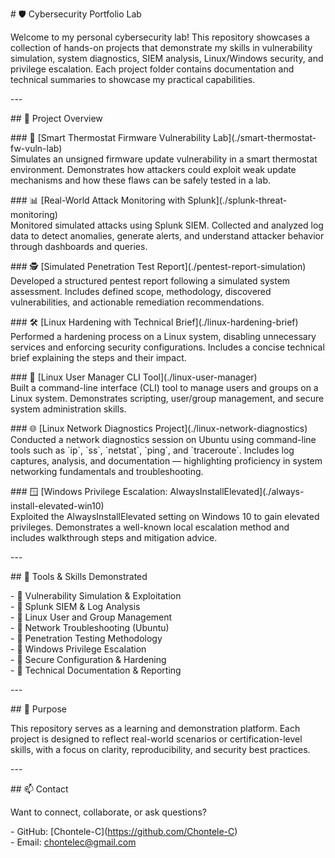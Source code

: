 \# 🛡️ Cybersecurity Portfolio Lab

Welcome to my personal cybersecurity lab\! This repository showcases a collection of hands-on projects that demonstrate my skills in vulnerability simulation, system diagnostics, SIEM analysis, Linux/Windows security, and privilege escalation. Each project folder contains documentation and technical summaries to showcase my practical capabilities.

\---

\#\# 📁 Project Overview

\#\#\# 🔧 \[Smart Thermostat Firmware Vulnerability Lab\](./smart-thermostat-fw-vuln-lab)  
Simulates an unsigned firmware update vulnerability in a smart thermostat environment. Demonstrates how attackers could exploit weak update mechanisms and how these flaws can be safely tested in a lab.

\#\#\# 📊 \[Real-World Attack Monitoring with Splunk\](./splunk-threat-monitoring)  
Monitored simulated attacks using Splunk SIEM. Collected and analyzed log data to detect anomalies, generate alerts, and understand attacker behavior through dashboards and queries.

\#\#\# 🕵️ \[Simulated Penetration Test Report\](./pentest-report-simulation)  
Developed a structured pentest report following a simulated system assessment. Includes defined scope, methodology, discovered vulnerabilities, and actionable remediation recommendations.

\#\#\# 🛠️ \[Linux Hardening with Technical Brief\](./linux-hardening-brief)  
Performed a hardening process on a Linux system, disabling unnecessary services and enforcing security configurations. Includes a concise technical brief explaining the steps and their impact.

\#\#\# 👤 \[Linux User Manager CLI Tool\](./linux-user-manager)  
Built a command-line interface (CLI) tool to manage users and groups on a Linux system. Demonstrates scripting, user/group management, and secure system administration skills.

\#\#\# 🌐 \[Linux Network Diagnostics Project\](./linux-network-diagnostics)  
Conducted a network diagnostics session on Ubuntu using command-line tools such as \`ip\`, \`ss\`, \`netstat\`, \`ping\`, and \`traceroute\`. Includes log captures, analysis, and documentation — highlighting proficiency in system networking fundamentals and troubleshooting.

\#\#\# 🪟 \[Windows Privilege Escalation: AlwaysInstallElevated\](./always-install-elevated-win10)  
Exploited the AlwaysInstallElevated setting on Windows 10 to gain elevated privileges. Demonstrates a well-known local escalation method and includes walkthrough steps and mitigation advice.

\---

\#\# 🧰 Tools & Skills Demonstrated

\- 🔹 Vulnerability Simulation & Exploitation  
\- 🔹 Splunk SIEM & Log Analysis  
\- 🔹 Linux User and Group Management  
\- 🔹 Network Troubleshooting (Ubuntu)  
\- 🔹 Penetration Testing Methodology  
\- 🔹 Windows Privilege Escalation  
\- 🔹 Secure Configuration & Hardening  
\- 🔹 Technical Documentation & Reporting

\---

\#\# 📌 Purpose

This repository serves as a learning and demonstration platform. Each project is designed to reflect real-world scenarios or certification-level skills, with a focus on clarity, reproducibility, and security best practices.

\---

\#\# 📫 Contact

Want to connect, collaborate, or ask questions?

\- GitHub: \[Chontele-C\](https://github.com/Chontele-C)  
\- Email: chontelec@gmail.com

